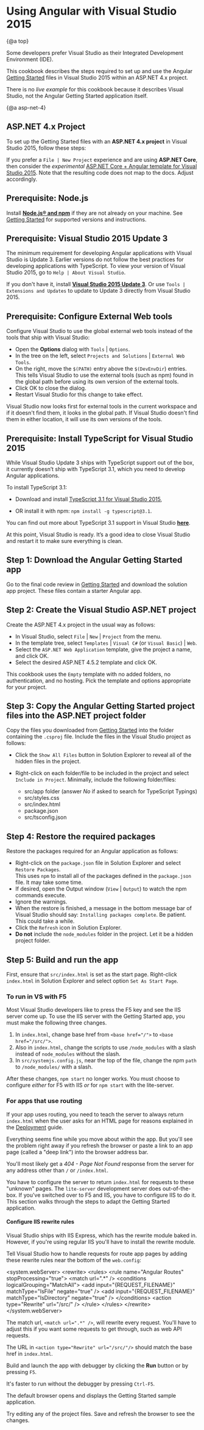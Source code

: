 # Using Angular with Visual Studio 2015

{@a top}

Some developers prefer Visual Studio as their Integrated Development Environment (IDE).

This cookbook describes the steps required to set up and use the
Angular [Getting Started](guide/quickstart) files in Visual Studio 2015 within an ASP.NET 4.x project.

<div class="alert is-helpful">



There is no *live example* for this cookbook because it describes Visual Studio, not 
the Angular Getting Started application itself.


</div>


{@a asp-net-4}

## ASP.NET 4.x Project

To set up the Getting Started files with an **ASP.NET 4.x project** in
Visual Studio 2015, follow these steps:

<div class="alert is-helpful">



If you prefer a `File | New Project` experience and are using **ASP.NET Core**, 
then consider the _experimental_
<a href="http://blog.stevensanderson.com/2016/10/04/angular2-template-for-visual-studio/">ASP.NET Core + Angular template for Visual Studio 2015</a>. 
Note that the resulting code does not map to the docs. Adjust accordingly.   


</div>




<h2 id='prereq1'>
  Prerequisite: Node.js
</h2>



Install **[Node.js® and npm](https://nodejs.org/en/download/)**
if they are not already on your machine.
See [Getting Started](guide/quickstart) for supported versions and instructions. 






<h2 id='prereq2'>
  Prerequisite: Visual Studio 2015 Update 3
</h2>



The minimum requirement for developing Angular applications with Visual Studio is Update 3.
Earlier versions do not follow the best practices for developing applications with TypeScript.
To view your version of Visual Studio 2015, go to `Help | About Visual Studio`.

If you don't have it, install **[Visual Studio 2015 Update 3](https://www.visualstudio.com/en-us/news/releasenotes/vs2015-update3-vs)**.
Or use `Tools | Extensions and Updates` to update to Update 3 directly from Visual Studio 2015.



<h2 id='prereq3'>
  Prerequisite: Configure External Web tools
</h2>



Configure Visual Studio to use the global external web tools instead of the tools that ship with Visual Studio:

  * Open the **Options** dialog with `Tools` | `Options`.
  * In the tree on the left, select `Projects and Solutions` | `External Web Tools`.
  * On the right, move the `$(PATH)` entry above the `$(DevEnvDir`) entries. This tells Visual Studio to
    use the external tools (such as npm) found in the global path before using its own version of the external tools.
  * Click OK to close the dialog.
  * Restart Visual Studio for this change to take effect.

Visual Studio now looks first for external tools in the current workspace and 
if it doesn't find them, it looks in the global path. If Visual Studio doesn't 
find them in either location, it will use its own versions of the tools.



<h2 id='prereq4'>
  Prerequisite: Install TypeScript for Visual Studio 2015
</h2>



While Visual Studio Update 3 ships with TypeScript support out of the box, it currently doesn’t ship with TypeScript 3.1, 
which you need to develop Angular applications.

To install TypeScript 3.1:

 * Download and install [TypeScript 3.1 for Visual Studio 2015](https://www.microsoft.com/en-us/download/details.aspx?id=48593),

 * OR install it with npm: `npm install -g typescript@3.1`.

You can find out more about TypeScript 3.1 support in Visual Studio **[here](https://blogs.msdn.microsoft.com/typescript/announcing-typescript-3-1/)**.

At this point, Visual Studio is ready. It’s a good idea to close Visual Studio and 
restart it to make sure everything is clean.



<h2 id='download'>
  Step 1: Download the Angular Getting Started app
</h2>


Go to the final code review in [Getting Started](guide/quickstart) and download the solution app project. These files contain a starter Angular app.



<h2 id='create-project'>
  Step 2: Create the Visual Studio ASP.NET project
</h2>



Create the ASP.NET 4.x project in the usual way as follows:

* In Visual Studio, select `File` | `New` | `Project` from the menu.
* In the template tree, select `Templates` | `Visual C#` (or `Visual Basic`) | `Web`.
* Select the `ASP.NET Web Application` template, give the project a name, and click OK.
* Select the desired ASP.NET 4.5.2 template and click OK.


<div class="alert is-helpful">



This cookbook uses the `Empty` template with no added folders, 
no authentication, and no hosting. Pick the template and options appropriate for your project.


</div>




<h2 id='copy'>
  Step 3: Copy the Angular Getting Started project files into the ASP.NET project folder
</h2>

Copy the files you downloaded from [Getting Started](guide/quickstart) into the folder containing the `.csproj` file.
Include the files in the Visual Studio project as follows:

* Click the `Show All Files` button in Solution Explorer to reveal all of the hidden files in the project.
* Right-click on each folder/file to be included in the project and select `Include in Project`.
  Minimally, include the following folder/files:

  * src/app folder (answer *No*  if asked to search for TypeScript Typings)
  * src/styles.css
  * src/index.html
  * package.json
  * src/tsconfig.json
  


<h2 id='restore'>
  Step 4: Restore the required packages
</h2>



Restore the packages required for an Angular application as follows:

* Right-click on the `package.json` file in Solution Explorer and select `Restore Packages`.
  <br>This uses `npm` to install all of the packages defined in the `package.json` file. 
  It may take some time.
* If desired, open the Output window (`View` | `Output`) to watch the npm commands execute.
* Ignore the warnings.
* When the restore is finished, a message in the bottom message bar of Visual Studio 
  should say: `Installing packages complete`. Be patient. This could take a while.
* Click the `Refresh` icon in Solution Explorer.
* **Do not** include the `node_modules` folder in the project. Let it be a hidden project folder.



<h2 id='build-and-run'>
  Step 5: Build and run the app
</h2>



First, ensure that `src/index.html` is set as the start page.
Right-click `index.html` in Solution Explorer and select option `Set As Start Page`.

### To run in VS with F5

Most Visual Studio developers like to press the F5 key and see the IIS server come up. 
To use the IIS server with the Getting Started app, you must make the following three changes. 

1. In `index.html`, change base href from `<base href="/">` to `<base href="/src/">`.
2. Also in `index.html`, change  the scripts to use `/node_modules` with a slash 
instead of `node_modules` without the slash. 
3. In `src/systemjs.config.js`, near the top of the file, 
change the npm `path` to `/node_modules/` with a slash.


<div class="alert is-important">



After these changes, `npm start` no longer works.
You must choose to configure _either_ for F5 with IIS _or_ for  `npm start` with the lite-server.


</div>



### For apps that use routing

If your app uses routing, you need to teach the server to always return 
`index.html` when the user asks for an HTML page
for reasons explained in the [Deployment](guide/deployment#fallback) guide.

Everything seems fine while you move about _within_ the app. 
But you'll see the problem right away if you refresh the browser
or paste a link to an app page (called a "deep link") into the browser address bar.

You'll most likely get a *404 - Page Not Found* response from the server
for any address other than `/` or `/index.html`.

You have to configure the server to return `index.html` for requests to these "unknown" pages.
The `lite-server` development server does out-of-the-box.
If you've switched over to F5 and IIS, you have to configure IIS to do it.
This section walks through the steps to adapt the Getting Started application.

#### Configure IIS rewrite rules

Visual Studio ships with IIS Express, which has the rewrite module baked in. 
However, if you're using regular IIS you'll have to install the rewrite 
module.  

Tell Visual Studio how to handle requests for route app pages by adding these 
rewrite rules near the bottom of the `web.config`:


<code-example format='.'>
  &lt;system.webServer&gt;
    &lt;rewrite&gt;
      &lt;rules&gt;
        &lt;rule name="Angular Routes" stopProcessing="true"&gt;
          &lt;match url=".*" /&gt;
          &lt;conditions logicalGrouping="MatchAll"&gt;
            &lt;add input="{REQUEST_FILENAME}" matchType="IsFile" negate="true" /&gt;
            &lt;add input="{REQUEST_FILENAME}" matchType="IsDirectory" negate="true" /&gt;
          &lt;/conditions&gt;
          &lt;action type="Rewrite" url="/src/" /&gt;
        &lt;/rule&gt;
      &lt;/rules&gt;
    &lt;/rewrite&gt;
  &lt;/system.webServer&gt;

</code-example>



<div class="alert is-helpful">



The match url, `<match url=".*" />`, will rewrite every request. You'll have to adjust this if 
you want some requests to get through, such as web API requests. 

The URL in `<action type="Rewrite" url="/src/"/>` should 
match the base href in `index.html`.


</div>



Build and launch the app with debugger by clicking the **Run** button or by pressing `F5`.


<div class="alert is-helpful">



It's faster to run without the debugger by pressing `Ctrl-F5`.

</div>



The default browser opens and displays the Getting Started sample application.

Try editing any of the project files. Save and refresh the browser to
see the changes. 
